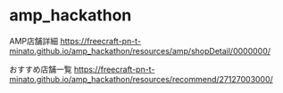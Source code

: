 # amp_hackathon

AMP店舗詳細
https://freecraft-pn-t-minato.github.io/amp_hackathon/resources/amp/shopDetail/0000000/

おすすめ店舗一覧
https://freecraft-pn-t-minato.github.io/amp_hackathon/resources/recommend/27127003000/
